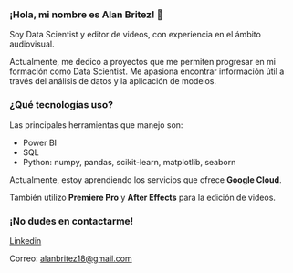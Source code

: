 ### ¡Hola, mi nombre es Alan Britez! 👋

Soy Data Scientist y editor de videos, con experiencia en el ámbito audiovisual.

Actualmente, me dedico a proyectos que me permiten progresar en mi formación como Data Scientist. Me apasiona encontrar información útil a través del análisis de datos y la aplicación de modelos.

### ¿Qué tecnologías uso?

Las principales herramientas que manejo son:
- Power BI
- SQL
- Python: numpy, pandas, scikit-learn, matplotlib, seaborn

Actualmente, estoy aprendiendo los servicios que ofrece **Google Cloud**.

También utilizo **Premiere Pro** y **After Effects** para la edición de videos.

### ¡No dudes en contactarme!

[Linkedin](https://www.linkedin.com/in/alan-britez-982407221/ "Linkedin")

Correo: alanbritez18@gmail.com
